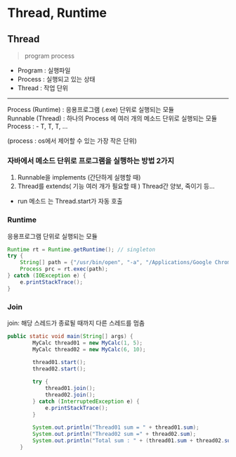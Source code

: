 # Thread, Runtime

## Thread   
> program process

- Program : 실행파일
- Process : 실행되고 있는 상태
- Thread : 작업 단위

---

Process (Runtime) : 응용프로그램 (.exe) 단위로 실행되는 모듈    
Runnable (Thread) : 하나의 Process 에 여러 개의 메소드 단위로 실행되는 모듈    
Process : - T, T, T, ...    

(process :  os에서 제어할 수 있는 가장 작은 단위)


### 자바에서 메소드 단위로 프로그램을 실행하는 방법 2가지   

1. Runnable을 implements (간단하게 실행할 때)
2. Thread를 extends( 기능 여러 개가 필요할 때 ) Thread간 양보, 죽이기 등...
- run 메소드 는 Thread.start가 자동 호출

### Runtime

응용프로그램 단위로 실행되는 모듈

```java
Runtime rt = Runtime.getRuntime(); // singleton
try {
	String[] path = {"/usr/bin/open", "-a", "/Applications/Google Chrome.app"};
	Process prc = rt.exec(path);
} catch (IOException e) {
	e.printStackTrace();
}
```

### Join

join: 해당 스레드가 종료될 때까지 다른 스레드를 멈춤

```java
public static void main(String[] args) {
		MyCalc thread01 = new MyCalc(1, 5);
		MyCalc thread02 = new MyCalc(6, 10);

		thread01.start();
		thread02.start();
		
		try {
			thread01.join();
			thread02.join();
		} catch (InterruptedException e) {
			e.printStackTrace();
		}
		
		System.out.println("Thread01 sum = " + thread01.sum);
		System.out.println("Thread02 sum =" + thread02.sum);
		System.out.println("Total sum : " + (thread01.sum + thread02.sum));
	}
```